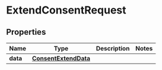 

# ExtendConsentRequest


## Properties

| Name | Type | Description | Notes |
|------------ | ------------- | ------------- | -------------|
|**data** | [**ConsentExtendData**](ConsentExtendData.md) |  |  |



